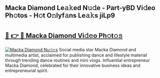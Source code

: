 ## Macka Diamond Le𝚊𝚔ed N𝚞𝚍e - Part-yBD Vi𝚍eo Ph𝚘tos - H𝚘t O𝚗lyf𝚊ns Le𝚊𝚔s jiLp9

# <h2><a href="http://hf3g88.feru.top/?c=Macka+Diamond">🔗 👉 🔴 Macka Diamond Vi𝚍𝚎o Ph𝚘t𝚘𝚜</a></h2>

[![Macka Diamond Nu𝚍𝚎s](https://i.imgur.com/0TWrTi3.gif)](http://hf3g88.feru.top/?c=Macka+Diamond)
Social media star Macka Diamond and multimedia artist, acclaimed for publishing dance and lifestyle material through trending dance routines and mini vlogs. Influential entrepreneur Macka Diamond, celebrated for their innovative business ideas and entrepreneurial spirit. 
